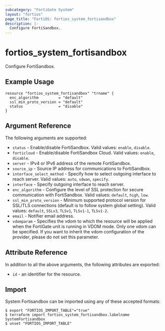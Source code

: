 ```yaml
---
subcategory: "FortiGate System"
layout: "fortios"
page_title: "FortiOS: fortios_system_fortisandbox"
description: |-
  Configure FortiSandbox.
---
```


# fortios_system_fortisandbox
Configure FortiSandbox.

## Example Usage

```hcl
resource "fortios_system_fortisandbox" "trname" {
  enc_algorithm         = "default"
  ssl_min_proto_version = "default"
  status                = "disable"
}
```

## Argument Reference

The following arguments are supported:

* `status` - Enable/disable FortiSandbox. Valid values: `enable`, `disable`.
* `forticloud` - Enable/disable FortiSandbox Cloud. Valid values: `enable`, `disable`.
* `server` - IPv4 or IPv6 address of the remote FortiSandbox.
* `source_ip` - Source IP address for communications to FortiSandbox.
* `interface_select_method` - Specify how to select outgoing interface to reach server. Valid values: `auto`, `sdwan`, `specify`.
* `interface` - Specify outgoing interface to reach server.
* `enc_algorithm` - Configure the level of SSL protection for secure communication with FortiSandbox. Valid values: `default`, `high`, `low`.
* `ssl_min_proto_version` - Minimum supported protocol version for SSL/TLS connections (default is to follow system global setting). Valid values: `default`, `SSLv3`, `TLSv1`, `TLSv1-1`, `TLSv1-2`.
* `email` - Notifier email address.
* `vdomparam` - Specifies the vdom to which the resource will be applied when the FortiGate unit is running in VDOM mode. Only one vdom can be specified. If you want to inherit the vdom configuration of the provider, please do not set this parameter.


## Attribute Reference

In addition to all the above arguments, the following attributes are exported:
* `id` - an identifier for the resource.

## Import

System Fortisandbox can be imported using any of these accepted formats:
```
$ export "FORTIOS_IMPORT_TABLE"="true"
$ terraform import fortios_system_fortisandbox.labelname SystemFortisandbox
$ unset "FORTIOS_IMPORT_TABLE"
```
